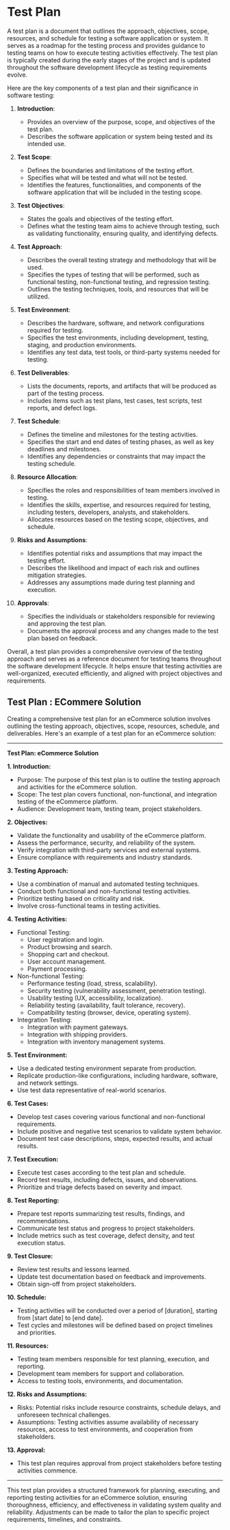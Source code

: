# Test Plan
A test plan is a document that outlines the approach, objectives, scope, resources, and schedule for testing a software application or system. It serves as a roadmap for the testing process and provides guidance to testing teams on how to execute testing activities effectively. The test plan is typically created during the early stages of the project and is updated throughout the software development lifecycle as testing requirements evolve.

Here are the key components of a test plan and their significance in software testing:

1. **Introduction**:
   - Provides an overview of the purpose, scope, and objectives of the test plan.
   - Describes the software application or system being tested and its intended use.

2. **Test Scope**:
   - Defines the boundaries and limitations of the testing effort.
   - Specifies what will be tested and what will not be tested.
   - Identifies the features, functionalities, and components of the software application that will be included in the testing scope.

3. **Test Objectives**:
   - States the goals and objectives of the testing effort.
   - Defines what the testing team aims to achieve through testing, such as validating functionality, ensuring quality, and identifying defects.

4. **Test Approach**:
   - Describes the overall testing strategy and methodology that will be used.
   - Specifies the types of testing that will be performed, such as functional testing, non-functional testing, and regression testing.
   - Outlines the testing techniques, tools, and resources that will be utilized.

5. **Test Environment**:
   - Describes the hardware, software, and network configurations required for testing.
   - Specifies the test environments, including development, testing, staging, and production environments.
   - Identifies any test data, test tools, or third-party systems needed for testing.

6. **Test Deliverables**:
   - Lists the documents, reports, and artifacts that will be produced as part of the testing process.
   - Includes items such as test plans, test cases, test scripts, test reports, and defect logs.

7. **Test Schedule**:
   - Defines the timeline and milestones for the testing activities.
   - Specifies the start and end dates of testing phases, as well as key deadlines and milestones.
   - Identifies any dependencies or constraints that may impact the testing schedule.

8. **Resource Allocation**:
   - Specifies the roles and responsibilities of team members involved in testing.
   - Identifies the skills, expertise, and resources required for testing, including testers, developers, analysts, and stakeholders.
   - Allocates resources based on the testing scope, objectives, and schedule.

9. **Risks and Assumptions**:
   - Identifies potential risks and assumptions that may impact the testing effort.
   - Describes the likelihood and impact of each risk and outlines mitigation strategies.
   - Addresses any assumptions made during test planning and execution.

10. **Approvals**:
    - Specifies the individuals or stakeholders responsible for reviewing and approving the test plan.
    - Documents the approval process and any changes made to the test plan based on feedback.

Overall, a test plan provides a comprehensive overview of the testing approach and serves as a reference document for testing teams throughout the software development lifecycle. It helps ensure that testing activities are well-organized, executed efficiently, and aligned with project objectives and requirements.



## Test Plan : ECommere Solution
Creating a comprehensive test plan for an eCommerce solution involves outlining the testing approach, objectives, scope, resources, schedule, and deliverables. Here's an example of a test plan for an eCommerce solution:

---

**Test Plan: eCommerce Solution**

**1. Introduction:**
   - Purpose: The purpose of this test plan is to outline the testing approach and activities for the eCommerce solution.
   - Scope: The test plan covers functional, non-functional, and integration testing of the eCommerce platform.
   - Audience: Development team, testing team, project stakeholders.

**2. Objectives:**
   - Validate the functionality and usability of the eCommerce platform.
   - Assess the performance, security, and reliability of the system.
   - Verify integration with third-party services and external systems.
   - Ensure compliance with requirements and industry standards.

**3. Testing Approach:**
   - Use a combination of manual and automated testing techniques.
   - Conduct both functional and non-functional testing activities.
   - Prioritize testing based on criticality and risk.
   - Involve cross-functional teams in testing activities.

**4. Testing Activities:**
   - Functional Testing:
     - User registration and login.
     - Product browsing and search.
     - Shopping cart and checkout.
     - User account management.
     - Payment processing.
   - Non-functional Testing:
     - Performance testing (load, stress, scalability).
     - Security testing (vulnerability assessment, penetration testing).
     - Usability testing (UX, accessibility, localization).
     - Reliability testing (availability, fault tolerance, recovery).
     - Compatibility testing (browser, device, operating system).
   - Integration Testing:
     - Integration with payment gateways.
     - Integration with shipping providers.
     - Integration with inventory management systems.

**5. Test Environment:**
   - Use a dedicated testing environment separate from production.
   - Replicate production-like configurations, including hardware, software, and network settings.
   - Use test data representative of real-world scenarios.

**6. Test Cases:**
   - Develop test cases covering various functional and non-functional requirements.
   - Include positive and negative test scenarios to validate system behavior.
   - Document test case descriptions, steps, expected results, and actual results.

**7. Test Execution:**
   - Execute test cases according to the test plan and schedule.
   - Record test results, including defects, issues, and observations.
   - Prioritize and triage defects based on severity and impact.

**8. Test Reporting:**
   - Prepare test reports summarizing test results, findings, and recommendations.
   - Communicate test status and progress to project stakeholders.
   - Include metrics such as test coverage, defect density, and test execution status.

**9. Test Closure:**
   - Review test results and lessons learned.
   - Update test documentation based on feedback and improvements.
   - Obtain sign-off from project stakeholders.

**10. Schedule:**
   - Testing activities will be conducted over a period of [duration], starting from [start date] to [end date].
   - Test cycles and milestones will be defined based on project timelines and priorities.

**11. Resources:**
   - Testing team members responsible for test planning, execution, and reporting.
   - Development team members for support and collaboration.
   - Access to testing tools, environments, and documentation.

**12. Risks and Assumptions:**
   - Risks: Potential risks include resource constraints, schedule delays, and unforeseen technical challenges.
   - Assumptions: Testing activities assume availability of necessary resources, access to test environments, and cooperation from stakeholders.

**13. Approval:**
   - This test plan requires approval from project stakeholders before testing activities commence.

---

This test plan provides a structured framework for planning, executing, and reporting testing activities for an eCommerce solution, ensuring thoroughness, efficiency, and effectiveness in validating system quality and reliability. Adjustments can be made to tailor the plan to specific project requirements, timelines, and constraints.